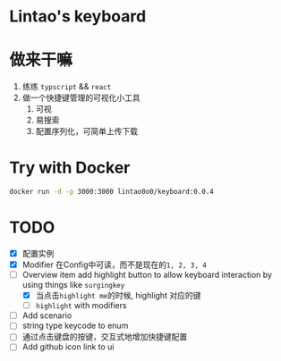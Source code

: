 # Lintao's keyboard

# 做来干嘛

1. 练练 `typscript` && `react`
2. 做一个快捷键管理的可视化小工具
   1. 可视
   2. 易搜索
   3. 配置序列化，可简单上传下载

# Try with Docker

```bash
docker run -d -p 3000:3000 lintao0o0/keyboard:0.0.4
```

# TODO
- [x] 配置实例
- [x] Modifier 在Config中可读，而不是现在的`1, 2, 3, 4`
- [ ] Overview item add highlight button to allow keyboard interaction by using things like `surgingkey`
  - [x] 当点击`highlight me`的时候, highlight 对应的键
  - [ ] `highlight` with modifiers
- [ ] Add scenario
- [ ] string type keycode to enum
- [ ] 通过点击键盘的按键，交互式地增加快捷键配置
- [ ] Add github icon link to ui
